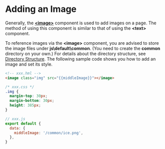 # Adding an Image

Generally, the **[\<image>](../reference/arkui-js/js-components-basic-image.md)** component is used to add images on a page. The method of using this component is similar to that of using the **\<text>** component.



To reference images via the **\<image>** component, you are advised to store the image files under **js\default\common**. (You need to create the **common** directory on your own.) For details about the directory structure, see [Directory Structure](../ui/js-framework-file.md#directory-structure). The following sample code shows you how to add an image and set its style.


```html
<!-- xxx.hml -->
<image class="img" src="{{middleImage}}"></image>
```


```css
/* xxx.css */
.img {  
  margin-top: 30px;
  margin-bottom: 30px;
  height: 385px;
}
```


```js
// xxx.js
export default {
  data: {
    middleImage: '/common/ice.png',
  },
}
```
